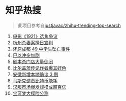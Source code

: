# 知乎热搜

> 此项目参考自[justjavac/zhihu-trending-top-search](https://github.com/justjavac/zhihu-trending-top-search/blob/main/utils.ts)

<!-- BEGIN -->
  <!-- 最后更新时间:Fri May 14 2021 14:12:23 GMT+0000 (Coordinated Universal Time) -->
  1. [电影《1921》选角争议](https://www.zhihu.com/search?q=1921)
1. [杭州杀妻案择日宣判](https://www.zhihu.com/search?q=杭州杀妻案)
1. [还原成都 49 中学生坠亡事件](https://www.zhihu.com/search?q=成都49中)
1. [巴以冲突加剧](https://www.zhihu.com/search?q=巴以冲突)
1. [剧本杀门店大量倒闭](https://www.zhihu.com/search?q=剧本杀)
1. [比尔盖茨传记作者爆其好色](https://www.zhihu.com/search?q=比尔盖茨)
1. [安徽新增本地确诊 3 例](https://www.zhihu.com/search?q=安徽新增)
1. [马斯克谴责比特币能耗](https://www.zhihu.com/search?q=马斯克)
1. [汉服市场爆发规模或超百亿](https://www.zhihu.com/search?q=汉服)
1. [宝可梦大探险公测](https://www.zhihu.com/search?q=宝可梦大探险)
  <!-- END -->